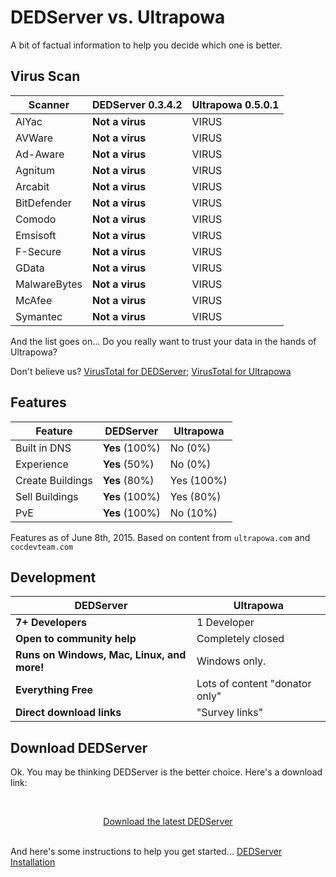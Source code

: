 # DEDServer vs. Ultrapowa

A bit of factual information to help you decide which one is better.

## Virus Scan

Scanner | **DEDServer 0.3.4.2** | Ultrapowa 0.5.0.1
------ | ------ | ------
AlYac | **Not a virus** | VIRUS
AVWare | **Not a virus** | VIRUS
Ad-Aware | **Not a virus** | VIRUS
Agnitum | **Not a virus** | VIRUS
Arcabit | **Not a virus** | VIRUS
BitDefender | **Not a virus** | VIRUS
Comodo | **Not a virus** | VIRUS
Emsisoft | **Not a virus** | VIRUS
F-Secure | **Not a virus** | VIRUS
GData | **Not a virus** | VIRUS
MalwareBytes | **Not a virus** | VIRUS
McAfee | **Not a virus** | VIRUS
Symantec | **Not a virus** | VIRUS

And the list goes on... Do you really want to trust your data in the hands of Ultrapowa?

Don't believe us? [VirusTotal for DEDServer](https://www.virustotal.com/en/file/ffc940842fcb097708620b5f043a36f0a13bf326f1048832910b89e5f677767e/analysis/); [VirusTotal for Ultrapowa](https://www.virustotal.com/en/file/f9abb2d9f8754c8caf84a0153dd6e1ec01bb508618254cce4841a7c1a37c8c63/analysis/)

## Features

Feature | **DEDServer** | Ultrapowa
------ | ------ | ------
Built in DNS | **Yes** (100%) | No (0%)
Experience | **Yes** (50%) | No (0%)
Create Buildings | **Yes** (80%) | Yes (100%)
Sell Buildings | **Yes** (100%) | Yes (80%)
PvE | **Yes** (100%) | No (10%)

Features as of June 8th, 2015. Based on content from `ultrapowa.com` and `cocdevteam.com`

## Development

**DEDServer** | Ultrapowa
------ | ------
**7+ Developers** | 1 Developer
**Open to community help** | Completely closed
**Runs on Windows, Mac, Linux, and more!** | Windows only.
**Everything Free** | Lots of content "donator only"
**Direct download links** | "Survey links"

## Download DEDServer

Ok. You may be thinking DEDServer is the better choice. Here's a download link:

<br><center><a href="https://cocdevteam.info/latest.html" class="btn btn-primary">Download the latest DEDServer</a></center><br>

And here's some instructions to help you get started... [DEDServer Installation](https://cocdevteam.info/#!ded/install.md)
